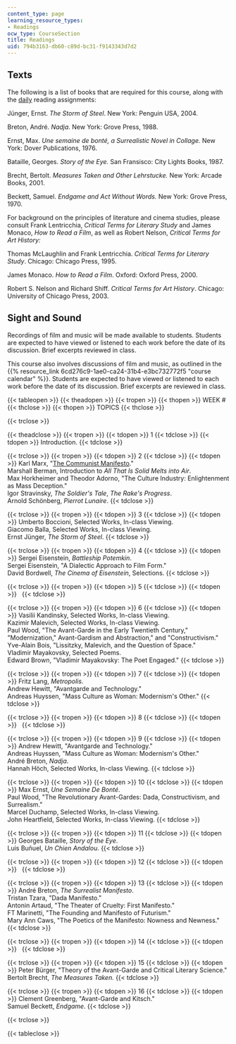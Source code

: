 ```yaml
---
content_type: page
learning_resource_types:
- Readings
ocw_type: CourseSection
title: Readings
uid: 794b3163-db60-c89d-bc31-f9143343d7d2
---
```


Texts
-----

The following is a list of books that are required for this course, along with the [daily](#daily) reading assignments:

Jünger, Ernst. _The Storm of Steel_. New York: Penguin USA, 2004.

Breton, André. _Nadja_. New York: Grove Press, 1988.

Ernst, Max. _Une semaine de bonté, a Surrealistic Novel in Collage._ New York: Dover Publications, 1976.

Bataille, Georges. _Story of the Eye._ San Fransisco: City Lights Books, 1987.

Brecht, Bertolt. _Measures Taken and Other Lehrstucke._ New York: Arcade Books, 2001.

Beckett, Samuel. _Endgame and Act Without Words._ New York: Grove Press, 1970.

For background on the principles of literature and cinema studies, please consult Frank Lentricchia, _Critical Terms for Literary Study_ and James Monaco, _How to Read a Film_, as well as Robert Nelson, _Critical Terms for Art History:_  
  
Thomas McLaughlin and Frank Lentricchia. _Critical Terms for Literary Study_. Chicago: Chicago Press, 1995.

James Monaco. _How to Read a Film_. Oxford: Oxford Press, 2000.

Robert S. Nelson and Richard Shiff. _Critical Terms for Art History_. Chicago: University of Chicago Press, 2003.

Sight and Sound
---------------

Recordings of film and music will be made available to students. Students are expected to have viewed or listened to each work before the date of its discussion. Brief excerpts reviewed in class.

This course also involves discussions of film and music, as outlined in the {{% resource_link 6cd276c9-1ae0-ca24-31b4-e3bc732772f5 "course calendar" %}}. Students are expected to have viewed or listened to each work before the date of its discussion. Brief excerpts are reviewed in class.

{{< tableopen >}}
{{< theadopen >}}
{{< tropen >}}
{{< thopen >}}
WEEK #
{{< thclose >}}
{{< thopen >}}
TOPICS
{{< thclose >}}

{{< trclose >}}

{{< theadclose >}}
{{< tropen >}}
{{< tdopen >}}
1
{{< tdclose >}}
{{< tdopen >}}
Introduction.
{{< tdclose >}}

{{< trclose >}}
{{< tropen >}}
{{< tdopen >}}
2
{{< tdclose >}}
{{< tdopen >}}
Karl Marx, "[The Communist Manifesto](http://www.gutenberg.org/browse/BIBREC/BR61.HTM
)."  
Marshall Berman, Introduction to _All That Is Solid Melts into Air_.  
Max Horkheimer and Theodor Adorno, "The Culture Industry: Enlightenment as Mass Deception."  
Igor Stravinsky, _The Soldier's Tale_, _The Rake's Progress_.  
Arnold Schönberg, _Pierrot Lunaire_.
{{< tdclose >}}

{{< trclose >}}
{{< tropen >}}
{{< tdopen >}}
3
{{< tdclose >}}
{{< tdopen >}}
Umberto Boccioni, Selected Works, In-class Viewing.  
Giacomo Balla, Selected Works, In-class Viewing.  
Ernst Jünger, _The Storm of Steel_.
{{< tdclose >}}

{{< trclose >}}
{{< tropen >}}
{{< tdopen >}}
4
{{< tdclose >}}
{{< tdopen >}}
Sergei Eisenstein, _Battleship Potemkin_.  
Sergei Eisenstein, "A Dialectic Approach to Film Form."  
David Bordwell, _The Cinema of Eisenstein_, Selections.
{{< tdclose >}}

{{< trclose >}}
{{< tropen >}}
{{< tdopen >}}
5
{{< tdclose >}}
{{< tdopen >}}
 
{{< tdclose >}}

{{< trclose >}}
{{< tropen >}}
{{< tdopen >}}
6
{{< tdclose >}}
{{< tdopen >}}
Vasilii Kandinsky, Selected Works, In-class Viewing.  
Kazimir Malevich, Selected Works, In-class Viewing.  
Paul Wood, "The Avant-Garde in the Early Twentieth Century," "Modernization," Avant-Gardism and Abstraction," and "Constructivism."  
Yve-Alain Bois, "Lissitzky, Malevich, and the Question of Space."  
Vladimir Mayakovsky, Selected Poems.  
Edward Brown, "Vladimir Mayakovsky: The Poet Engaged."
{{< tdclose >}}

{{< trclose >}}
{{< tropen >}}
{{< tdopen >}}
7
{{< tdclose >}}
{{< tdopen >}}
Fritz Lang, _Metropolis_.  
Andrew Hewitt, "Avantgarde and Technology."  
Andreas Huyssen, "Mass Culture as Woman: Modernism's Other."
{{< tdclose >}}

{{< trclose >}}
{{< tropen >}}
{{< tdopen >}}
8
{{< tdclose >}}
{{< tdopen >}}
 
{{< tdclose >}}

{{< trclose >}}
{{< tropen >}}
{{< tdopen >}}
9
{{< tdclose >}}
{{< tdopen >}}
Andrew Hewitt, "Avantgarde and Technology."  
Andreas Huyssen, "Mass Culture as Woman: Modernism's Other."  
André Breton, _Nadja_.  
Hannah Höch, Selected Works, In-class Viewing.
{{< tdclose >}}

{{< trclose >}}
{{< tropen >}}
{{< tdopen >}}
10
{{< tdclose >}}
{{< tdopen >}}
Max Ernst, _Une Semaine De Bonté_.  
Paul Wood, "The Revolutionary Avant-Gardes: Dada, Constructivism, and Surrealism."  
Marcel Duchamp, Selected Works, In-class Viewing.  
John Heartfield, Selected Works, In-class Viewing.
{{< tdclose >}}

{{< trclose >}}
{{< tropen >}}
{{< tdopen >}}
11
{{< tdclose >}}
{{< tdopen >}}
Georges Bataille, _Story of the Eye_.  
Luis Buñuel, _Un Chien Andalou_.
{{< tdclose >}}

{{< trclose >}}
{{< tropen >}}
{{< tdopen >}}
12
{{< tdclose >}}
{{< tdopen >}}
 
{{< tdclose >}}

{{< trclose >}}
{{< tropen >}}
{{< tdopen >}}
13
{{< tdclose >}}
{{< tdopen >}}
André Breton, _The Surrealist Manifesto_.  
Tristan Tzara, "Dada Manifesto."  
Antonin Artaud, "The Theater of Cruelty: First Manifesto."  
FT Marinetti, "The Founding and Manifesto of Futurism."  
Mary Ann Caws, "The Poetics of the Manifesto: Nowness and Newness."
{{< tdclose >}}

{{< trclose >}}
{{< tropen >}}
{{< tdopen >}}
14
{{< tdclose >}}
{{< tdopen >}}
 
{{< tdclose >}}

{{< trclose >}}
{{< tropen >}}
{{< tdopen >}}
15
{{< tdclose >}}
{{< tdopen >}}
Peter Bürger, "Theory of the Avant-Garde and Critical Literary Science."  
Bertolt Brecht, _The Measures Taken._
{{< tdclose >}}

{{< trclose >}}
{{< tropen >}}
{{< tdopen >}}
16
{{< tdclose >}}
{{< tdopen >}}
Clement Greenberg, "Avant-Garde and Kitsch."  
Samuel Beckett, _Endgame._
{{< tdclose >}}

{{< trclose >}}

{{< tableclose >}}